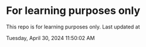 # For learning purposes only
This repo is for learning purposes only.
Last updated at

Tuesday, April 30, 2024 11:50:02 AM

